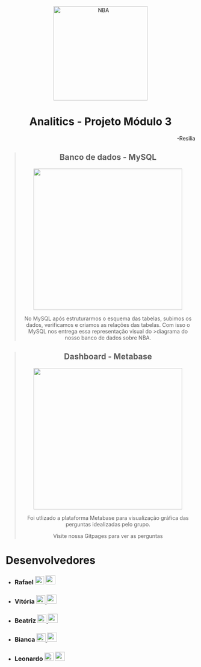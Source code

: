 <div align="center"><img align="center" alt="NBA" src="https://user-images.githubusercontent.com/87882835/138522198-22c9db98-6510-466a-a9c5-07c1f46545ce.png"  height="250px" ></div>


<div align="center">
  
# Analitics - Projeto Módulo 3

</div>
<div align="right">-Resilia</div>


<div align="center">

##
  
> ## Banco de dados - MySQL  
> 
><img src="https://user-images.githubusercontent.com/87882835/139138031-9699f217-2b29-4c2d-aaf1-4240f60d7204.jpg" height="375px" width="395px">
><p>No MySQL após estruturarmos o esquema das tabelas, subimos os dados, verificamos e criamos as relações das tabelas. Com isso o MySQL nos entrega essa representação visual do >diagrama do nosso banco de dados sobre NBA.</p>
></div>
##

<div align="center">
  
##

> ## Dashboard - Metabase
>
><img src="https://user-images.githubusercontent.com/87882835/139140227-0f0ae09d-bc75-480b-9625-d8da3beb1fef.jpg" height="375px" width="395px">
><p>Foi utlizado a plataforma Metabase para visualização gráfica das perguntas idealizadas pelo grupo.</p>
><p>Visite nossa Gitpages para ver as perguntas</p>
></div>
##
# Desenvolvedores

* ### Rafael <a href="https://www.linkedin.com/in/rafaelsfsoares/" target="_blank"><img src="https://user-images.githubusercontent.com/87882835/138565094-66ce9be2-2596-48ff-9a35-d03f166aa661.png" height="22px" width="24px" ></a> <a href="https://github.com/RafaelSFsoares" target="_blank"><img src="https://user-images.githubusercontent.com/87882835/138565599-5d29175b-ca1d-4dc8-88b5-bb7a1fc21b29.png" height="24px" width="26px" > </a>
 
* ### Vitória <a href="https://www.linkedin.com/in/vit%C3%B3ria-bernardino-757504184/" target="_blank"><img src="https://user-images.githubusercontent.com/87882835/138565094-66ce9be2-2596-48ff-9a35-d03f166aa661.png" height="22px" width="24px" > </a> <a href="https://github.com/vitorianb" target="_blank"><img src="https://user-images.githubusercontent.com/87882835/138565599-5d29175b-ca1d-4dc8-88b5-bb7a1fc21b29.png" height="24px" width="26px" > </a>
 
* ### Beatriz <a href="https://www.linkedin.com/in/beatriz-medeiros-costa-15572014b/" target="_blank"><img src="https://user-images.githubusercontent.com/87882835/138565094-66ce9be2-2596-48ff-9a35-d03f166aa661.png" height="22px" width="24px" > </a> <a href="https://github.com/beatrizmdc" target="_blank"><img src="https://user-images.githubusercontent.com/87882835/138565599-5d29175b-ca1d-4dc8-88b5-bb7a1fc21b29.png" height="24px" width="26px" > </a>
 
* ### Bianca <a href="https://www.linkedin.com/in/bianca-padilha-070772174/" target="_blank"><img src="https://user-images.githubusercontent.com/87882835/138565094-66ce9be2-2596-48ff-9a35-d03f166aa661.png" height="22px" width="24px" > </a> <a href="https://github.com/Padilha27" target="_blank"><img src="https://user-images.githubusercontent.com/87882835/138565599-5d29175b-ca1d-4dc8-88b5-bb7a1fc21b29.png" height="24px" width="26px" > </a>

* ### Leonardo <a href="https://www.linkedin.com/in/leoosilva/" target="_blank"><img src="https://user-images.githubusercontent.com/87882835/138565094-66ce9be2-2596-48ff-9a35-d03f166aa661.png" height="22px" width="24px" ></a> <a href="https://github.com/Silva-Leo" target="_blank"><img src="https://user-images.githubusercontent.com/87882835/138565599-5d29175b-ca1d-4dc8-88b5-bb7a1fc21b29.png" height="24px" width="26px" > </a>

